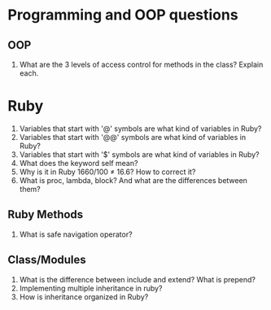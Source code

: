 # Programming and OOP questions

## OOP

1. What are the 3 levels of access control for methods in the class? Explain each.

# Ruby

1. Variables that start with '@' symbols are what kind of variables in Ruby?
1. Variables that start with '@@' symbols are what kind of variables in Ruby?
1. Variables that start with '$' symbols are what kind of variables in Ruby?
1. What does the keyword self mean?
1. Why is it in Ruby 1660/100 ≠ 16.6? How to correct it?
1. What is proc, lambda, block? And what are the differences between them?

## Ruby Methods

1.  What is safe navigation operator?

## Class/Modules

1. What is the difference between include and extend? What is prepend?
1. Implementing multiple inheritance in ruby?
1. How is inheritance organized in Ruby?
